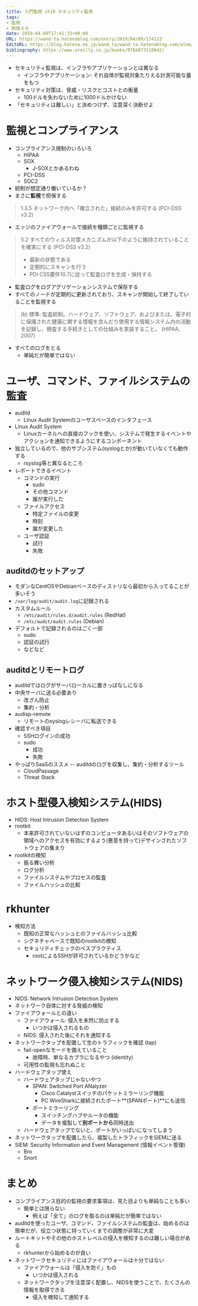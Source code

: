 ```yaml
---
title: 入門監視 ch10 セキュリティ監視
tags:
- 監視
- 勉強メモ
date: 2019-04-09T17:41:33+09:00
URL: https://wand-ta.hatenablog.com/entry/2019/04/09/174133
EditURL: https://blog.hatena.ne.jp/wand_ta/wand-ta.hatenablog.com/atom/entry/17680117127012421283
bibliography: https://www.oreilly.co.jp/books/9784873118642/
---
```




- セキュリティ監視は、インフラやアプリケーションとは異なる
    - インフラやアプリケーション: それ自体が監視対象たりえる計測可能な量をもつ
- セキュリティ対策は、脅威・リスクとコストとの衡量
    - 100ドルを失わないために1000ドルかけない
- 「セキュリティは難しい」と決めつけず、注意深く決断せよ


# 監視とコンプライアンス

- コンプライアンス規制のいろいろ
    - HIPAA
    - SOX
        - J-SOXとかあるわね
    - PCI-DSS
    - SOC2
- 統制が想定通り働いているか？
- まさに**監視**で担保する

> 1.3.5 ネットワーク内へ「確立された」接続のみを許可する (PCI-DSS v3.2)

- エッジのファイアウォールで接続を種類ごとに監視する
    
> 5.2 すべてのウィルス対策メカニズムが以下のように維持されていることを確実にする (PCI-DSS v3.2)
>    - 最新の状態である
>    - 定期的にスキャンを行う
>    - PDI CSS要件10.7に従って監査ログを生成・保持する 

- 監査ログをログアグリゲーションシステムで保存する
- すべてのノードが定期的に更新されており、スキャンが開始して終了していることを監視する

> (b) 標準: 監査統制。ハードウェア、ソフトウェア、およびまたは、電子的に保護された健康に関する情報を含んだり使用する情報システム内の活動を記録し、検査する手続きとしての仕組みを実装すること。 (HIPAA, 2007)

- すべてのログをとる
    - 単純だが簡単ではない



# ユーザ、コマンド、ファイルシステムの監査

- auditd
    - Linux Audit Systemのユーザスペースのインタフェース
- Linux Audit System
    - Linuxカーネルへの直接のフックを使い、システムで発生するイベントやアクションを通知できるようにするコンポーネント
- 独立しているので、他のサブシステム(syslogとか)が動いていなくても動作する
    - rsyslog等と異なるところ
- レポートできるイベント
    - コマンドの実行
        - sudo
        - その他コマンド
        - 誰が実行した
    - ファイルアクセス
        - 特定ファイルの変更
        - 時刻
        - 誰が変更した
    - ユーザ認証
        - 試行
        - 失敗


## auditdのセットアップ

- モダンなCentOSやDebianベースのディストリなら最初から入ってることが多いそう
- `/var/log/audit/audit.log`に記録される
- カスタムルール
    - `/etc/audit/rules.d/audit.rules` (RedHat)
    - `/etc/audit/audit.rules` (Debian)
- デフォルトで記録されるのはごく一部
    - sudo
    - 認証の試行
    - などなど
 

## auditdとリモートログ

- auditdではログがサーバローカルに置きっぱなしになる
- 中央サーバに送る必要あり
    - 改ざん防止
    - 集約・分析
- audisp-remote
    - リモートのsyslogレシーバに転送できる
- 確認すべき項目
    - SSHログインの成功
    - sudo
        - 成功
        - 失敗
- やっぱりSaaSのススメ -- auditdのログを収集し、集約・分析するツール
    - CloudPassage
    - Threat Stack


# ホスト型侵入検知システム(HIDS)

- HIDS: Host Intrusion Detection System
- rootkit
    - 本来許可されていないはずのコンピュータあるいはそのソフトウェアの領域へのアクセスを有効にするよう(悪意を持って)デザインされたソフトウェアの集まり
- rootkitの検知
    - 振る舞い分析
    - ログ分析
    - ファイルシステムやプロセスの監査
    - ファイルハッシュの比較

# rkhunter

- 検知方法
    - 既知の正常なハッシュとのファイルハッシュ比較
    - シグネチャベースで既知のrootkitの検知
    - セキュリティチェックのベスプラクティス
        - rootによるSSHが許可されているかどうかなど
        

# ネットワーク侵入検知システム(NIDS)

- NIDS: Network Intrusion Detection System
- ネットワーク自体に対する脅威の検知
- ファイアウォールとの違い
    - ファイアウォール: 侵入を未然に防止する
        - いつかは侵入されるもの
    - NIDS: 侵入された後にそれを通知する
- ネットワークタップを配置して生のトラフィックを確認 (tap)
    - fail-openなモードを備えていること
        - 故障時、単なるカプラになるやつ (identity)
    - 可用性の監視も忘れぬこと
- ハードウェアタップ使え
    - ハードウェアタップじゃないやつ
        - SPAN: Switched Port ANalyzer
            - Cisco Catalystスイッチのパケットミラーリング機能
            - PC WireSharkに接続されたポート**(SPANポート)**にも送信
        - ポートミラーリング
            - スイッチングハブやルータの機能
            - データを複製して**別ポートから**同時送出
    - ハードウェアタップでないと、ポートがいっぱいになってしまう
- ネットワークタップを配置したら、複製したトラフィックをSIEMに送る
- SIEM: Security Information and Event Management (情報イベント管理)
    - Bro
    - Snort


# まとめ

- コンプライアンス目的の監視の要求事項は、見た目よりも単純なことも多い
    - 簡単とは限らない
        - 例えば「全て」のログを取るのは単純だが簡単ではない
- auditdを使ったユーザ、コマンド、ファイルシステムの監査は、始めるのは簡単だが、役立つ状態に持っていくまでの調整が非常に大変
- ルートキットやその他のホストレベルの侵入を検知するのは難しい場合がある
    - rkhunterから始めるのが良い
- ネットワークセキュリティにはファイアウォールは十分ではない
    - ファイアウォールは「侵入を防ぐ」もの
        - いつかは侵入される
    - ネットワークタップを注意深く配置し、NIDSを使うことで、たくさんの情報を取得できる
        - 侵入を検知して通知する


